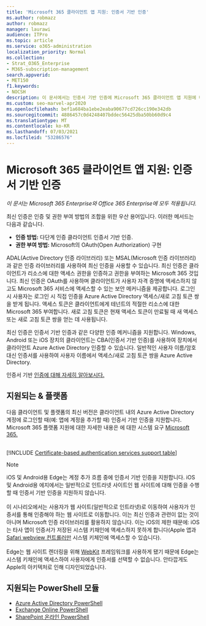 ```yaml
---
title: 'Microsoft 365 클라이언트 앱 지원: 인증서 기반 인증'
ms.author: robmazz
author: robmazz
manager: laurawi
audience: ITPro
ms.topic: article
ms.service: o365-administration
localization_priority: Normal
ms.collection:
- Strat_O365_Enterprise
- M365-subscription-management
search.appverid:
- MET150
f1.keywords:
- NOCSH
description: 이 문서에서는 인증서 기반 인증에 Microsoft 365 클라이언트 앱 지원에 대한 세부 정보를 제공합니다.
ms.custom: seo-marvel-apr2020
ms.openlocfilehash: bef1a684ba1ebe2eaba90677cd726cc190e342db
ms.sourcegitcommit: 4886457c0d4248407bddec56425dba50bb60d9c4
ms.translationtype: MT
ms.contentlocale: ko-KR
ms.lasthandoff: 07/03/2021
ms.locfileid: "53286576"
---
```

# <a name="microsoft-365-client-app-support-certificate-based-authentication"></a>Microsoft 365 클라이언트 앱 지원: 인증서 기반 인증

*이 문서는 Microsoft 365 Enterprise와 Office 365 Enterprise에 모두 적용됩니다.*

최신 인증은 인증 및 권한 부여 방법의 조합을 위한 우산 용어입니다. 이러한 메서드는 다음과 같습니다.

- **인증 방법:** 다단계 인증 클라이언트 인증서 기반 인증.
- **권한 부여 방법:** Microsoft의 OAuth(Open Authorization) 구현

ADAL(Active Directory 인증 라이브러리) 또는 MSAL(Microsoft 인증 라이브러리)과 같은 인증 라이브러리를 사용하여 최신 인증을 사용할 수 있습니다. 최신 인증은 클라이언트가 리소스에 대한 액세스 권한을 인증하고 권한을 부여하는 Microsoft 365 것입니다. 최신 인증은 OAuth를 사용하며 클라이언트가 사용자 자격 증명에 액세스하지 않고도 Microsoft 365 서비스에 액세스할 수 있는 보안 메커니즘을 제공합니다. 로그인 시 사용자는 로그인 시 직접 인증을 Azure Active Directory 액세스/새로 고침 토큰 쌍을 받게 됩니다. 액세스 토큰은 클라이언트에게 테넌트의 적절한 리소스에 대한 Microsoft 365 부여합니다. 새로 고침 토큰은 현재 액세스 토큰이 만료될 때 새 액세스 또는 새로 고침 토큰 쌍을 얻는 데 사용됩니다.

최신 인증은 인증서 기반 인증과 같은 다양한 인증 메커니즘을 지원합니다. Windows, Android 또는 iOS 장치의 클라이언트는 CBA(인증서 기반 인증)를 사용하여 장치에서 클라이언트 Azure Active Directory 인증할 수 있습니다. 일반적인 사용자 이름/암호 대신 인증서를 사용하여 사용자 이름에서 액세스/새로 고침 토큰 쌍을 Azure Active Directory.

인증서 기반 [인증에 대해 자세히 알아보시다.](/azure/active-directory/authentication/active-directory-certificate-based-authentication-get-started)

## <a name="supported-clients--platforms"></a>지원되는 & 플랫폼

다음 클라이언트 및 플랫폼의 최신 버전은 클라이언트 내의 Azure Active Directory 계정에 로그인할 때(예: 앱에 계정을 추가할 때) 인증서 기반 인증을 지원합니다. Microsoft 365 플랫폼 지원에 대한 자세한 내용은 에 대한 시스템 요구 [Microsoft 365.](/microsoft-365/microsoft-365-and-office-resources)
<br>
<br>

[!INCLUDE [Certificate-based authentication services support table](../includes/microsoft-365-client-support-certificate-based-authentication-include.md)]

> [!NOTE]
> iOS 및 Android용 Edge는 계정 추가 흐름 중에 인증서 기반 인증을 지원합니다. iOS 및 Android용 에지에서는 일반적으로 인트라넷 사이트인 웹 사이트에 대해 인증을 수행할 때 인증서 기반 인증을 지원하지 않습니다. <br><br>  이 시나리오에서는 사용자가 웹 사이트(일반적으로 인트라넷)로 이동하여 사용자가 인증서를 통해 인증해야 하는 웹 사이트로 이동합니다. 이는 최신 인증과 관련이 없는 것이 아니며 Microsoft 인증 라이브러리를 활용하지 않습니다. 이는 iOS의 제한 때문에: iOS는 타사 앱이 인증서가 저장된 시스템 키채인에 액세스하지 못하게 합니다(Apple 앱과 [Safari webview 컨트롤러만](https://developer.apple.com/documentation/safariservices/sfsafariviewcontroller) 시스템 키체인에 액세스할 수 있습니다). <br><br> Edge는 웹 사이트 렌더링을 위해 [WebKit](https://developer.apple.com/documentation/webkit) 프레임워크를 사용하게 됐기 때문에 Edge는 시스템 키채인에 액세스하여 사용자에게 인증서를 선택할 수 없습니다. 안타깝게도 Apple의 아키텍처로 인해 디자인되었습니다.

## <a name="supported-powershell-modules"></a>지원되는 PowerShell 모듈

- [Azure Active Directory PowerShell](/powershell/azure/active-directory/overview)
- [Exchange Online PowerShell](/powershell/exchange/exchange-online-powershell)
- [SharePoint 온라인 PowerShell](/powershell/sharepoint/sharepoint-online/connect-sharepoint-online)
